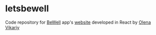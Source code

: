 # letsbewell
Code repository for [BeWell](https://github.com/ovikariy/bewell) app's [website](https://letsbewell.app/) developed in React by [Olena Vikariy](https://www.linkedin.com/in/olena-vikariy/)
